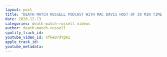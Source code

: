 ```yaml
---
layout: post
title: "DEATH MATCH RUSSELL PODCAST WITH MAC DAVIS HOST OF 30 MIN TIME LIMIT ROAD TRIP WRESTLER LPWG"
date: 2020-12-13
categories: death-match-russell videos
author: death-match-russell
spotify_track_id: 
youtube_video_id: nfkeO7dYpKI
apple_track_id: 
youtube_metadata: 
---
```


